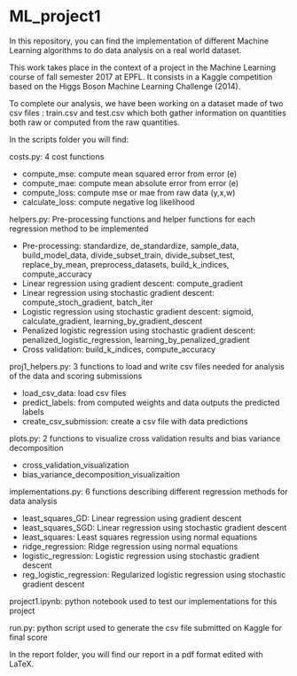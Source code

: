 # ML_project1

In this repository, you can find the implementation of different Machine Learning algorithms to do data analysis on a real world dataset. 

This work takes place in the context of a project in the Machine Learning course of fall semester 2017 at EPFL. It consists in a Kaggle competition based on the Higgs Boson Machine Learning Challenge (2014).

To complete our analysis, we have been working on a dataset made of two csv files : train.csv and test.csv which both gather information on quantities both raw or computed from the raw quantities.

In the scripts folder you will find:

costs.py: 4 cost functions

- compute_mse: compute mean squared error from error (e)
- compute_mae: compute mean absolute error from error (e)
- compute_loss: compute mse or mae from raw data (y,x,w)
- calculate_loss: compute negative log likelihood

helpers.py: Pre-processing functions and helper functions for each regression method to be implemented

- Pre-processing: standardize, de_standardize, sample_data, build_model_data, divide_subset_train, divide_subset_test, replace_by_mean, preprocess_datasets, build_k_indices, compute_accuracy
- Linear regression using gradient descent: compute_gradient
- Linear regression using stochastic gradient descent: compute_stoch_gradient, batch_iter
- Logistic regression using stochastic gradient descent: sigmoid, calculate_gradient, learning_by_gradient_descent
- Penalized logistic regression using stochastic gradient descent: penalized_logistic_regression, learning_by_penalized_gradient
- Cross validation: build_k_indices, compute_accuracy

proj1_helpers.py: 3 functions to load and write csv files needed for analysis of the data and scoring submissions

- load_csv_data: load csv files 
- predict_labels: from computed weights and data outputs the predicted labels
- create_csv_submission: create a csv file with data predictions

plots.py: 2 functions to visualize cross validation results and bias variance decomposition

- cross_validation_visualization
- bias_variance_decomposition_visualizaition

implementations.py: 6 functions describing different regression methods for data analysis

- least_squares_GD: Linear regression using gradient descent
- least_squares_SGD: Linear regression using stochastic gradient descent
- least_squares: Least squares regression using normal equations
- ridge_regression: Ridge regression using normal equations
- logistic_regression: Logistic regression using stochastic gradient descent
- reg_logistic_regression: Regularized logistic regression using stochastic gradient descent

project1.ipynb: python notebook used to test our implementations for this project

run.py: python script used to generate the csv file submitted on Kaggle for final score

In the report folder, you will find our report in a pdf format edited with LaTeX.



